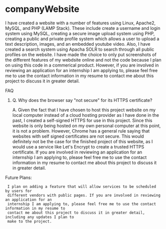 # companyWebsite
I have created a website with a number of features using Linux, Apache2, MySQL, and PHP (LAMP Stack). These include create a username and login system using MySQL, creating a secure image upload system using PHP, creating a public and private profile system which allows a user to upload a text description, images, and
an embedded youtube video. Also, I have created a search system using Apacha SOLR to search through all public profiles on the website. I have made the choice to 
only put screenshots of the different features of my webdsite online and not the code because I plan on using this code in a commerical product. However, if you are involved in reviewing an application for an internship I am applying to, please feel free me to use the contact information in my resume to contact me about this project to discuss it in greater detail.




FAQ

1.
    Q. Why does the browser say "not secure" for its HTTPS certificate?
    
    A. Given the fact that I have chosen to host this project website on my local computer instead of
       a cloud hosting provider as I have done in the past, I created a self-signed HTTPS for use in 
       this project. Since this website is only being hosted on my own personal computer at this
       point, it is not a problem. However, Chrome has a general rule saying that websites with self
       signed certificates are not secure. This would definitely not be the case for the finished
       project of this website, as I would use a service like Let's Encrypt to create a trusted
       HTTPS certificate. If you are involved in reviewing an application for an internship I am
       applying to, please feel free me to use the contact information in my resume to contact me 
       about this project to discuss it in greater detail.
   
   
   
      
Future Plans:

     I plan on adding a feature that will allow services to be scheduled by users for
     different vendors with public pages. If you are involved in reviewing an application for an 
     internship I am applying to, please feel free me to use the contact information in my resume to 
     contact me about this project to discuss it in greater detail, including any updates I plan to
     make to the project.
     
